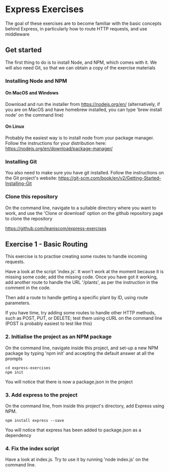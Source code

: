 # Express Exercises
The goal of these exercises are to become familiar with the basic concepts behind Express, in particularly how to route HTTP requests, and use middleware

## Get started
The first thing to do is to install Node, and NPM, which comes with it.  We will also need Git, so that we can obtain a copy of the exercise materials

### Installing Node and NPM

#### On MacOS and Windows
Download and run the installer from https://nodejs.org/en/
(alternatively, if you are on MacOS and have homebrew installed, you can type 'brew install node' on the command line)

#### On Linux
Probably the easiest way is to install node from your package manager.  Follow the instructions for your distribution here: https://nodejs.org/en/download/package-manager/

### Installing Git
You also need to make sure you have git installed.  Follow the instructions on the Git project's website:
https://git-scm.com/book/en/v2/Getting-Started-Installing-Git

### Clone this repository
On the command line, navigate to a suitable directory where you want to work, and use the 'Clone or download' option on the github repository page to clone the repository

https://github.com/leanjscom/express-exercises

## Exercise 1 - Basic Routing
This exercise is to practise creating some routes to handle incoming requests.

Have a look at the script 'index.js'.  It won't work at the moment because it is missing some code; add the missing code.  Once you have got it working, add another route to handle the URL '/plants', as per the instruction in the comment in the code.

Then add a route to handle getting a specific plant by ID, using route parameters.

If you have time, try adding some routes to handle other HTTP methods, such as POST, PUT, or DELETE; test them using cURL on the command line (POST is probably easiest to test like this)


### 2.  Initialise the project as an NPM package
On the command line, navigate inside this project, and set-up a new NPM package by typing 'npm init' and accepting the default answer at all the prompts

	cd express-exercises
	npm init

You will notice that there is now a package.json in the project

### 3.  Add express to the project
On the command line, from inside this project's directory, add Express using NPM.

	npm install express --save

You will notice that express has been added to package.json as a dependency

### 4.  Fix the index script
Have a look at index.js.  Try to use it by running 'node index.js' on the command line.
